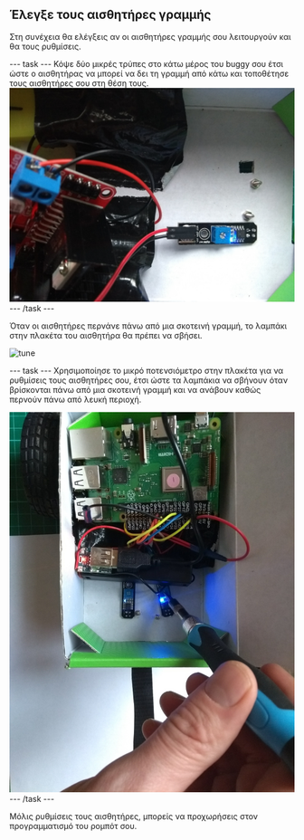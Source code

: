 ## Έλεγξε τους αισθητήρες γραμμής

Στη συνέχεια θα ελέγξεις αν οι αισθητήρες γραμμής σου λειτουργούν και θα τους ρυθμίσεις.

\--- task \--- Κόψε δύο μικρές τρύπες στο κάτω μέρος του buggy σου έτσι ώστε ο αισθητήρας να μπορεί να δει τη γραμμή από κάτω και τοποθέτησε τους αισθητήρες σου στη θέση τους. ![through-hole](images/throughhole.jpg) \--- /task \---

Όταν οι αισθητήρες περνάνε πάνω από μια σκοτεινή γραμμή, το λαμπάκι στην πλακέτα του αισθητήρα θα πρέπει να σβήσει.

![tune](images/tune.gif)

\--- task \--- Χρησιμοποίησε το μικρό ποτενσιόμετρο στην πλακέτα για να ρυθμίσεις τους αισθητήρες σου, έτσι ώστε τα λαμπάκια να σβήνουν όταν βρίσκονται πάνω από μια σκοτεινή γραμμή και να ανάβουν καθώς περνούν πάνω από λευκή περιοχή.

![tune](images/tune.jpg) \--- /task \---

Μόλις ρυθμίσεις τους αισθητήρες, μπορείς να προχωρήσεις στον προγραμματισμό του ρομπότ σου.